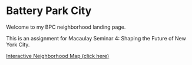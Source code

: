 # Battery Park City
Welcome to my BPC neighborhood landing page.

This is an assignment for Macaulay Seminar 4: Shaping the Future of New York City.

[Interactive Neighborhood Map (click here)](../master/hw5_2.geojson)
